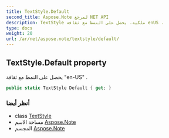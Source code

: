 ```yaml
---
title: TextStyle.Default
second_title: Aspose.Note لمرجع NET API
description: TextStyle ملكية. يحصل على النمط مع ثقافة enUS .
type: docs
weight: 20
url: /ar/net/aspose.note/textstyle/default/
---
```

## TextStyle.Default property

يحصل على النمط مع ثقافة "en-US" .

```csharp
public static TextStyle Default { get; }
```

### أنظر أيضا

* class [TextStyle](../)
* مساحة الاسم [Aspose.Note](../../textstyle/)
* المجسم [Aspose.Note](../../../)


